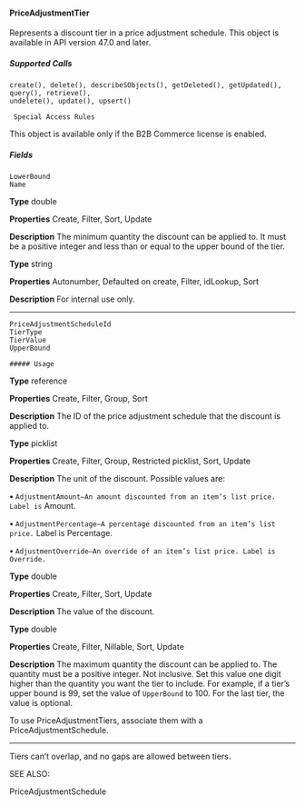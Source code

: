 #### PriceAdjustmentTier

Represents a discount tier in a price adjustment schedule. This object is available in API version 47.0 and later.

##### Supported Calls
```
create(), delete(), describeSObjects(), getDeleted(), getUpdated(), query(), retrieve(),
undelete(), update(), upsert()

 Special Access Rules

```
This object is available only if the B2B Commerce license is enabled.

##### Fields

```
LowerBound
Name

```

**Type**
double

**Properties**
Create, Filter, Sort, Update

**Description**
The minimum quantity the discount can be applied to. It must be a positive integer and less
than or equal to the upper bound of the tier.

**Type**
string

**Properties**
Autonumber, Defaulted on create, Filter, idLookup, Sort

**Description**
For internal use only.


-----

```
PriceAdjustmentScheduleId
TierType
TierValue
UpperBound

##### Usage

```

**Type**
reference

**Properties**
Create, Filter, Group, Sort

**Description**
The ID of the price adjustment schedule that the discount is applied to.

**Type**
picklist

**Properties**
Create, Filter, Group, Restricted picklist, Sort, Update

**Description**
The unit of the discount. Possible values are:

**•** `AdjustmentAmount—An amount discounted from an item’s list price. Label is`
Amount.

**•** `AdjustmentPercentage—A percentage discounted from an item’s list price.`
Label is Percentage.

**•** `AdjustmentOverride—An override of an item’s list price. Label is Override.`

**Type**
double

**Properties**
Create, Filter, Sort, Update

**Description**
The value of the discount.

**Type**
double

**Properties**
Create, Filter, Nillable, Sort, Update

**Description**
The maximum quantity the discount can be applied to. The quantity must be a positive
integer. Not inclusive. Set this value one digit higher than the quantity you want the tier to
include. For example, if a tier’s upper bound is 99, set the value of `UpperBound` to 100.
For the last tier, the value is optional.


To use PriceAdjustmentTiers, associate them with a PriceAdjustmentSchedule.


-----

Tiers can’t overlap, and no gaps are allowed between tiers.

SEE ALSO:

PriceAdjustmentSchedule
